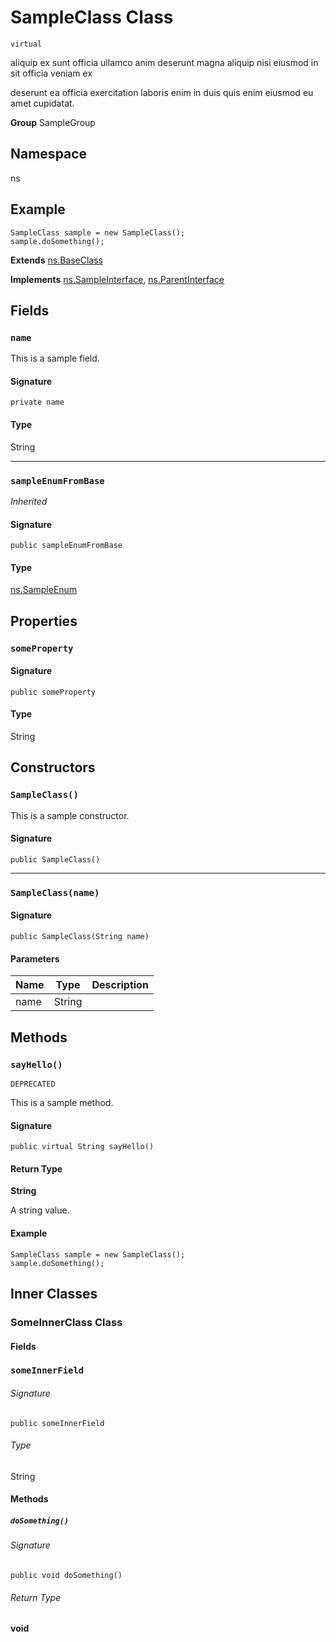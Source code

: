 # SampleClass Class
`virtual`

aliquip ex sunt officia ullamco anim deserunt magna aliquip nisi eiusmod in sit officia veniam ex 

deserunt ea officia exercitation laboris enim in duis quis enim eiusmod eu amet cupidatat.

**Group** SampleGroup

## Namespace
ns

## Example
```apex
SampleClass sample = new SampleClass();
sample.doSomething();
```

**Extends**
[ns.BaseClass](../Miscellaneous/ns.BaseClass.md)

**Implements**
[ns.SampleInterface](../Miscellaneous/ns.SampleInterface.md), 
[ns.ParentInterface](../Miscellaneous/ns.ParentInterface.md)

## Fields
### `name`

This is a sample field.

#### Signature
```apex
private name
```

#### Type
String

---

### `sampleEnumFromBase`

*Inherited*

#### Signature
```apex
public sampleEnumFromBase
```

#### Type
[ns.SampleEnum](../Sample-Enums/ns.SampleEnum.md)

## Properties
### `someProperty`

#### Signature
```apex
public someProperty
```

#### Type
String

## Constructors
### `SampleClass()`

This is a sample constructor.

#### Signature
```apex
public SampleClass()
```

---

### `SampleClass(name)`

#### Signature
```apex
public SampleClass(String name)
```

#### Parameters
| Name | Type | Description |
|------|------|-------------|
| name | String |  |

## Methods
### `sayHello()`

`DEPRECATED`

This is a sample method.

#### Signature
```apex
public virtual String sayHello()
```

#### Return Type
**String**

A string value.

#### Example
```apex
SampleClass sample = new SampleClass();
sample.doSomething();
```

## Inner Classes
### SomeInnerClass Class

#### Fields
### `someInnerField`

###### Signature
```apex
public someInnerField
```

###### Type
String

#### Methods
##### `doSomething()`

###### Signature
```apex
public void doSomething()
```

###### Return Type
**void**
